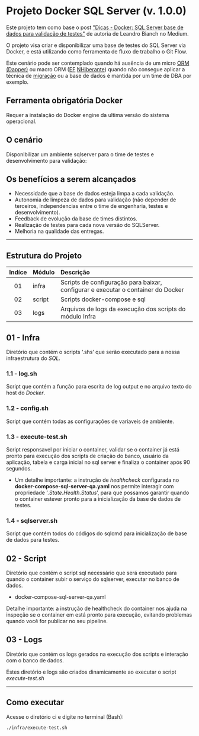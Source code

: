 # Projeto Docker SQL Server (v. 1.0.0)

Este projeto tem como base o post ["Dicas - Docker: SQL Server base de dados para validação de testes"](https://medium.com/@leandrobianch/dicas-docker-imagem-sqlserver-com-cria%C3%A7%C3%A3o-de-banco-de-dados-cria%C3%A7%C3%A3o-de-usu%C3%A1rio-e-carga-inicial-87609d4ecc0) de autoria de Leandro Bianch no Medium.

O projeto visa criar e disponibilizar uma base de testes do SQL Server via Docker, e está utilizando como ferramenta de fluxo de trabalho o Git Flow.

Este cenário pode ser contemplado quando há ausência de um micro [ORM](https://www.devmedia.com.br/orm-object-relational-mapper/19056) [(Dapper)](https://dapper-tutorial.net/dapper) ou macro ORM ([EF](https://docs.microsoft.com/pt-br/ef/) [NHiberante](https://nhibernate.info/)) quando não consegue aplicar a técnica de [migração](https://docs.microsoft.com/pt-br/ef/core/managing-schemas/migrations/?tabs=dotnet-core-cli) ou a base de dados é mantida por um time de DBA por exemplo.

## Ferramenta obrigatória Docker

Requer a instalação do Docker engine da ultima versão do sistema operacional.

## O cenário

Disponibilizar um ambiente sqlserver para o time de testes e desenvolvimento para validação:

## Os benefícios a serem alcançados

- Necessidade que a base de dados esteja limpa a cada validação.
- Autonomia de limpeza de dados para validação (não depender de terceiros, independencias entre o time de engenharia, testes e desenvolvimento).
- Feedback de evolução da base de times distintos.
- Realização de testes para cada nova versão do SQLServer.
- Melhoria na qualidade das entregas.

___

## Estrutura do Projeto

| Indíce | Módulo | Descrição                                                                        |
| :----: | :----- | :------------------------------------------------------------------------------- |
|   01   | infra  | Scripts de configuração para baixar, configurar e executar o container do Docker |
|   02   | script | Scripts docker-compose e sql                                                     |
|   03   | logs   | Arquivos de logs da execução dos scripts do módulo Infra                         |

## 01 - Infra

Diretório que contém o scripts ‘.shs’ que serão executado para a nossa infraestrutura do *SQL*.

### 1.1 - log.sh

Script que contém a função para escrita de log output e no arquivo texto do host do *Docker*.

### 1.2 - config.sh

Script que contém todas as configurações de variaveis de ambiente.

### 1.3 - execute-test.sh

Script responsavel por iniciar o container, validar se o container já está pronto para execução dos scripts de criação do banco, usuário da aplicação, tabela e carga inicial no sql server e finaliza o container após 90 segundos.

- Um detalhe importante: a instrução de *healthcheck* configurada no **docker-compose-sql-server-qa.yaml** nos permite interagir com propriedade ‘*.State.Health.Status*’, para que possamos garantir quando o container estever pronto para a inicialização da base de dados de testes.

### 1.4 - sqlserver.sh

Script que contém todos do códigos do sqlcmd para inicialização de base de dados para testes.

## 02 - Script

Diretório que contém o script sql necessário que será executado para quando o container subir o serviço do sqlserver, executar no banco de dados.

- docker-compose-sql-server-qa.yaml

Detalhe importante: a instrução de healthcheck do container nos ajuda na inspeção se o container em está pronto para execução, evitando problemas quando você for publicar no seu pipeline.

## 03 - Logs

Diretório que contém os logs gerados na execução dos scripts e interação com o banco de dados.

Estes diretório e logs são criados dinamicamente ao executar o script *execute-test.sh*
___

## Como executar

Acesse o diretório ci e digite no terminal (Bash):

```sh
./infra/execute-test.sh
```
